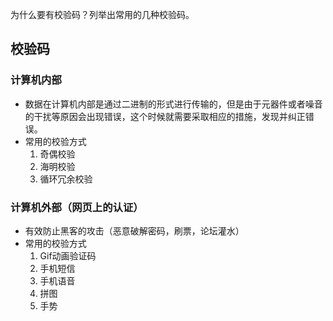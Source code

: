 为什么要有校验码？列举出常用的几种校验码。

## 校验码
### 计算机内部
- 数据在计算机内部是通过二进制的形式进行传输的，但是由于元器件或者噪音的干扰等原因会出现错误，这个时候就需要采取相应的措施，发现并纠正错误。
- 常用的校验方式
    1. 奇偶校验
    2. 海明校验
    3. 循环冗余校验

### 计算机外部（网页上的认证）
- 有效防止黑客的攻击（恶意破解密码，刷票，论坛灌水）
- 常用的校验方式
    1. Gif动画验证码
    2. 手机短信
    3. 手机语音
    4. 拼图
    5. 手势